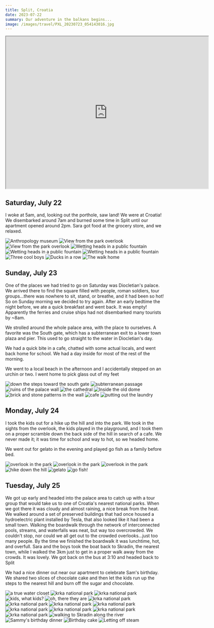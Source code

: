 ```yaml
---
title: Split, Croatia
date: 2023-07-22
summary: Our adventure in the balkans begins...
image: /images/travel/PXL_20230723_054143016.jpg
---
```


<iframe src="https://www.google.com/maps/d/u/0/embed?mid=1f-t4wrLjshW73uWtKc_PHqi_AxSdTN8&ehbc=2E312F" width="640" height="480"></iframe>

## Saturday, July 22

I woke at 5am, and, looking out the porthole, saw land!  We were at Croatia!  We disembarked around 7am and burned some time in Split until our apartment opened around 2pm.  Sara got food at the grocery store, and we relaxed.

![Anthropology museum](/images/travel/PXL_20230722_073334353.jpg)
![View from the park overlook](/images/travel/PXL_20230722_113811833.jpg)
![View from the park overlook](/images/travel/PXL_20230722_115327496.jpg)
![Wetting heads in a public fountain](/images/travel/PXL_20230722_115402767.jpg)
![Wetting heads in a public fountain](/images/travel/PXL_20230722_115444313.NIGHT.jpg)
![Wetting heads in a public fountain](/images/travel/PXL_20230722_115453477.MP.jpg)
![Three cool boys](/images/travel/PXL_20230722_115807935.MP.jpg)
![Ducks in a row](/images/travel/PXL_20230722_120851483.jpg)
![The walk home](/images/travel/PXL_20230722_121137769.jpg)

## Sunday, July 23

One of the places we had tried to go on Saturday was Diocletian's palace.  We arrived there to find the square filled with people, roman soldiers, tour groups...there was nowhere to sit, stand, or breathe, and it had been so hot!
So on Sunday morning we decided to try again.  After an early bedtime the night before, we ate a quick breakfast and went back.  It was empty!  Apparently the ferries and cruise ships had not disembarked many tourists by ~8am.

We strolled around the whole palace area, with the place to ourselves.  A favorite was the South gate, which has a subterranean exit to a lower town plaza and pier.  This used to go straight to the water in Diocletian's day.

We had a quick bite in a cafe, chatted with some actual locals, and went back home for school.  We had a day inside for most of the rest of the morning.

We went to a local beach in the afternoon and I accidentally stepped on an urchin or two.  I went home to pick glass out of my feet

![down the steps toward the south gate](/images/travel/PXL_20230723_054143016.jpg)
![subterranean passage](/images/travel/PXL_20230723_054237932.jpg)
![ruins of the palace wall](/images/travel/PXL_20230723_054958635.jpg)
![the cathedral](/images/travel/PXL_20230723_055157463.jpg)
![Inside the old dome](/images/travel/PXL_20230723_060240498.jpg)
![brick and stone patterns in the wall](/images/travel/PXL_20230723_060333218.jpg)
![cafe](/images/travel/PXL_20230723_062149447.jpg)
![putting out the laundry](/images/travel/PXL_20230723_145814900.jpg)

## Monday, July 24

I took the kids out for a hike up the hill and into the park.  We took in the sights from the overlook, the kids played in the playground, and I took them on a proper scramble down the back side of the hill in search of a cafe.  We never made it; it was time for school and way to hot, so we headed home.

We went out for gelato in the evening and played go fish as a family before bed.

![overlook in the park](/images/travel/PXL_20230724_080222211.jpg)
![overlook in the park](/images/travel/PXL_20230724_080503670.MP.jpg)
![overlook in the park](/images/travel/PXL_20230724_081701092.jpg)
![hike down the hill](/images/travel/PXL_20230724_084026616.MP.jpg)
![gelato](/images/travel/PXL_20230724_163338657.jpg)
![go fish!](/images/travel/PXL_20230724_170254126.MP.jpg)

## Tuesday, July 25

We got up early and headed into the palace area to catch up with a tour group that would take us to one of Croatia's nearest national parks.  When we got there it was cloudy and almost raining, a nice break from the heat.  We walked around a set of preserved buildings that had once housed a hydroelectric plant installed by Tesla, that also looked like it had been a small town.  Walking the boardwalk through the network of interconnected pools, streams, and waterfalls was neat, but way too overcrowded.  We couldn't stop, nor could we all get out to the crowded overlooks...just too many people.  By the time we finished the boardwalk it was lunchtime, hot, and overfull.  Sara and the boys took the boat back to Skradin, the nearest town, while I walked the 3km just to get in a proper walk away from the crowds.  It was lovely.  We got back on the bus at 3:10 and headed back to Split

We had a nice dinner out near our apartment to celebrate Sam's birthday.  We shared two slices of chocolate cake and then let the kids run up the steps to the nearest hill and burn off the sugar and chocolate.

![a true water closet](/images/travel/PXL_20230725_082122011.jpg)
![krka national park](/images/travel/PXL_20230725_084905379.jpg)
![krka national park](/images/travel/PXL_20230725_091226372.jpg)
![kids, what kids?](/images/travel/PXL_20230725_091354292.jpg)
![oh, there they are](/images/travel/PXL_20230725_092439619.jpg)
![krka national park](/images/travel/PXL_20230725_092626604.jpg)
![krka national park](/images/travel/PXL_20230725_093426696.jpg)
![krka national park](/images/travel/PXL_20230725_093619010.jpg)
![krka national park](/images/travel/PXL_20230725_094738953.jpg)
![krka national park](/images/travel/PXL_20230725_100228807.MP.jpg)
![krka national park](/images/travel/PXL_20230725_110814107.jpg)
![krka national park](/images/travel/PXL_20230725_111005636.jpg)
![krka national park](/images/travel/PXL_20230725_111052934.jpg)
![walking to Skradin along the river](/images/travel/PXL_20230725_115941234.jpg)
![Sammy's birthday dinner](/images/travel/PXL_20230725_163222480.jpg)
![Birthday cake](/images/travel/PXL_20230725_170255548.jpg)
![Letting off steam](/images/travel/PXL_20230725_173728824.jpg)
